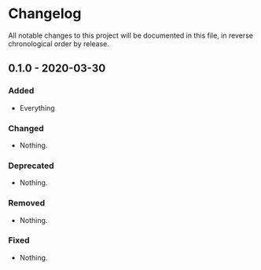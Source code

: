 # Changelog

All notable changes to this project will be documented in this file, in reverse chronological order by release.

## 0.1.0 - 2020-03-30

### Added

- Everything

### Changed

- Nothing.

### Deprecated

- Nothing.

### Removed

- Nothing.

### Fixed

- Nothing.
